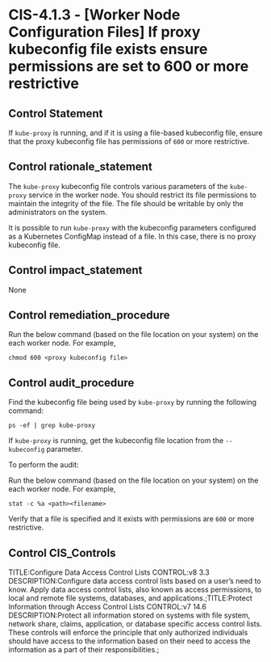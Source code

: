 # CIS-4.1.3 - \[Worker Node Configuration Files\] If proxy kubeconfig file exists ensure permissions are set to 600 or more restrictive

## Control Statement

If `kube-proxy` is running, and if it is using a file-based kubeconfig file, ensure that the proxy kubeconfig file has permissions of `600` or more restrictive.

## Control rationale_statement

The `kube-proxy` kubeconfig file controls various parameters of the `kube-proxy` service in the worker node. You should restrict its file permissions to maintain the integrity of the file. The file should be writable by only the administrators on the system.

It is possible to run `kube-proxy` with the kubeconfig parameters configured as a Kubernetes ConfigMap instead of a file. In this case, there is no proxy kubeconfig file.

## Control impact_statement

None

## Control remediation_procedure

Run the below command (based on the file location on your system) on the each worker node. For example,

```
chmod 600 <proxy kubeconfig file>
```

## Control audit_procedure

Find the kubeconfig file being used by `kube-proxy` by running the following command: 

```
ps -ef | grep kube-proxy
```

If `kube-proxy` is running, get the kubeconfig file location from the `--kubeconfig` parameter. 

To perform the audit:

Run the below command (based on the file location on your system) on the each worker node. For example,

```
stat -c %a <path><filename>
```

Verify that a file is specified and it exists with permissions are `600` or more restrictive.

## Control CIS_Controls

TITLE:Configure Data Access Control Lists CONTROL:v8 3.3 DESCRIPTION:Configure data access control lists based on a user’s need to know. Apply data access control lists, also known as access permissions, to local and remote file systems, databases, and applications.;TITLE:Protect Information through Access Control Lists CONTROL:v7 14.6 DESCRIPTION:Protect all information stored on systems with file system, network share, claims, application, or database specific access control lists. These controls will enforce the principle that only authorized individuals should have access to the information based on their need to access the information as a part of their responsibilities.;
